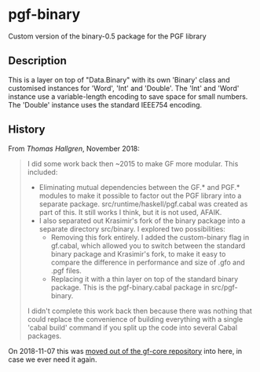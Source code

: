 # pgf-binary
Custom version of the binary-0.5 package for the PGF library

## Description

This is a layer on top of "Data.Binary" with its own 'Binary' class and customised instances for 'Word', 'Int' and 'Double'.
The 'Int' and 'Word' instance use a variable-length encoding to save space for small numbers.
The 'Double' instance uses the standard IEEE754 encoding.

## History

From _Thomas Hallgren_, November 2018:

> I did some work back then ~2015 to make GF more modular. This included:
> - Eliminating mutual dependencies between the GF.* and PGF.* modules to make it possible to factor out the PGF library into a separate package. src/runtime/haskell/pgf.cabal was created as part of this. It still works I think, but it is not used, AFAIK.
> - I also separated out Krasimir's fork of the binary package into a separate directory src/binary. I explored two possibilities:
>   - Removing this fork entirely. I added the custom-binary flag in gf.cabal, which allowed you to switch between the standard binary package and Krasimir's fork, to make it easy to compare the difference in performance and size of .gfo and .pgf files.
>   - Replacing it with a thin layer on top of the standard binary package. This is the pgf-binary.cabal package in src/pgf-binary.
> 
> I didn't complete this work back then because there was nothing that could replace the convenience of building everything with a single 'cabal build' command if you split up the code into several Cabal packages.

On 2018-11-07 this was [moved out of the gf-core repository](https://github.com/GrammaticalFramework/gf-core/commit/422248f11fdb1aa76af72bee67d30ea8d63fa892) into here, in case we ever need it again.

